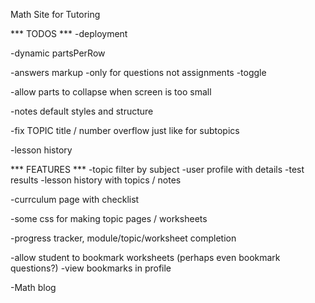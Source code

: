 Math Site for Tutoring


*** TODOS ***
-deployment

-dynamic partsPerRow

-answers markup
	-only for questions not assignments
	-toggle

-allow parts to collapse when screen is too small

-notes default styles and structure

-fix TOPIC title / number overflow just like for subtopics


-lesson history



*** FEATURES ***
-topic filter by subject
-user profile with details
-test results
-lesson history with topics / notes

-currculum page with checklist

-some css for making topic pages / worksheets

-progress tracker, module/topic/worksheet completion


-allow student to bookmark worksheets (perhaps even bookmark questions?)
-view bookmarks in profile




-Math blog
